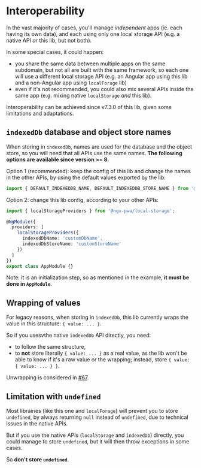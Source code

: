 # Interoperability

In the vast majority of cases, you'll manage *independent* apps (ie. each having its own data),
and each using only one local storage API (e.g. a native API *or* this lib, but not both).

In some special cases, it could happen:
- you share the same data between multiple apps on the same subdomain,
but not all are built with the same framework, so each one will use a different local storage API
(e.g. an Angular app using this lib and a non-Angular app using `localForage` lib)
- even if it's not recommended, you could also mix several APIs inside the same app
(e.g. mixing native `localStorage` *and* this lib).

Interoperability can be achieved since v7.3.0 of this lib, given some limitations and adaptations.

## `indexedDb` database and object store names

When storing in `indexedDb`, names are used for the database and the object store,
so you will need that all APIs use the same names.
**The following options are available since version >= 8.**

Option 1 (recommended): keep the config of this lib and change the names in the other APIs,
by using the default values exported by the lib:

```typescript
import { DEFAULT_INDEXEDDB_NAME, DEFAULT_INDEXEDDB_STORE_NAME } from '@ngx-pwa/local-storage';
```

Option 2: change this lib config, according to your other APIs:

```typescript
import { localStorageProviders } from '@ngx-pwa/local-storage';

@NgModule({
  providers: [
    localStorageProviders({
      indexedDbName: 'customDbName',
      indexedDbStoreName: 'customStoreName'
    })
  ]
})
export class AppModule {}
```

Note: it is an initialization step, so as mentioned in the example, **it must be done in `AppModule`**.

## Wrapping of values

For legacy reasons, when storing in `indexedDb`, this lib currently wraps the value in this structure: `{ value: ... }`.

So if you usesvthe native `indexedDb` API directly, you need:
- to follow the same structure,
- to **not** store literally `{ value: ... }` as a real value, as the lib won't be able to know
if it's a raw value or the wrapping; instead, store `{ value: { value: ... } }`.

Unwrapping is considered in [#67](https://github.com/cyrilletuzi/angular-async-local-storage/issues/67).

## Limitation with `undefined`

Most librairies (like this one and `localForage`) will prevent you to store `undefined`,
by always returning `null` instead of `undefined`, due to technical issues in the native APIs.

But if you use the native APIs (`localStorage` and `indexedDb`) directly,
you could manage to store `undefined`, but it will then throw exceptions in some cases.

So **don't store `undefined`**.
